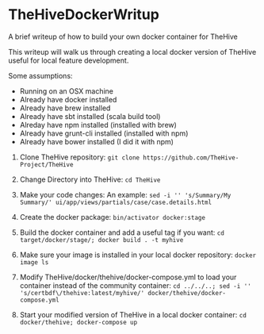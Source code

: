 # TheHiveDockerWritup
A brief writeup of how to build your own docker container for TheHive


This writeup will walk us through creating a local docker version of TheHive useful for local feature development.

Some assumptions:
* Running on an OSX machine
* Already have docker installed
* Already have brew installed
* Already have sbt installed (scala build tool)
* Alreday have npm installed (installed with brew)
* Already have grunt-cli installed (installed with npm)
* Already have bower installed (I did it with npm)

1. Clone TheHive repository:
```git clone https://github.com/TheHive-Project/TheHive```

2. Change Directory into TheHive:
```cd TheHive```

3. Make your code changes:
An example:
```sed -i '' 's/Summary/My Summary/' ui/app/views/partials/case/case.details.html```

4. Create the docker package:
```bin/activator docker:stage```

5. Build the docker container and add a useful tag if you want:
```cd target/docker/stage/; docker build . -t myhive```

6. Make sure your image is installed in your local docker repository:
```docker image ls```

7. Modify TheHive/docker/thehive/docker-compose.yml to load your container instead of the community container:
```cd ../../..; sed -i '' 's/certbdf\/thehive:latest/myhive/' docker/thehive/docker-compose.yml```

8. Start your modified version of TheHive in a local docker container:
```cd docker/thehive; docker-compose up```
